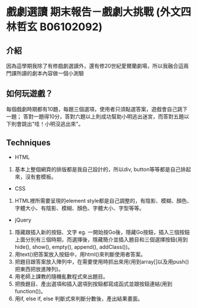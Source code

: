 # 戲劇選讀 期末報告－戲劇大挑戰 (外文四 林哲玄 B06102092)

## 介紹
因為這學期我除了有修戲劇選讀外，還有修20世紀愛爾蘭劇場，所以我融合這兩門課所讀的劇本內容做一個小測驗

## 如何玩遊戲？
每個戲劇時期都有10題，每題三個選項，使用者只須點選答案，遊戲會自己跳下一題；
答對一題得10分，答對六題以上則成功幫助小明逃出迷宮，而答對五題以下則會跳出"哇！小明沒逃出來"。

## Techniques
* HTML
1. 基本上整個網頁的排版都是我自己設計的，所以div, button等等都是自己排起來，沒有套模板。
 
* CSS
1. HTML裡所需要呈現的element style都是自己調整的，有陰影、模糊、顏色、字體大小、有陰影、模糊、顏色、字體大小、字型等等。

* jQuery
1. 隱藏跟插入新的按鈕、文字 eg. 一開始按Go後，隱藏Go按鈕，插入三個按鈕上面分別有三個時期，而選擇後，隱藏簡介並插入題目和三個選擇按鈕(用到hide(), show(), empty(), append(), addClass())。
2. 用text()把答案放入按鈕中，用html()來判斷使用者答案。
3. 把題目跟答案放入陣列中，在需要使用時抓出來用(用到array[]以及用push()把東西把放進陣列)。
4. 用老師上課教的隨機亂數程式來出題目。
5. 把換題目、產出選項和插入選項到按鈕都寫成函式並跟按鈕連結(用到function())。
6. 用if, else if, else 判斷式來判斷分數後，產出結果畫面。
